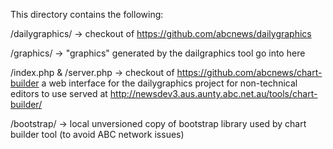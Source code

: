 This directory contains the following:

/dailygraphics/ -> checkout of https://github.com/abcnews/dailygraphics

/graphics/ -> "graphics" generated by the dailgraphics tool go into here

/index.php & /server.php -> checkout of https://github.com/abcnews/chart-builder
a web interface for the dailygraphics project for non-technical editors to use
served at http://newsdev3.aus.aunty.abc.net.au/tools/chart-builder/

/bootstrap/ -> local unversioned copy of bootstrap library used by chart builder tool (to avoid ABC network issues)

